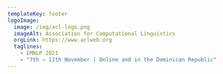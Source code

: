 ```yaml
---
templateKey: footer
logoImage:
  image: /img/acl-logo.png
  imageAlt: Association for Computational Linguistics
  orgLink: https://www.aclweb.org
  taglines:
    - EMNLP 2021
    - "7th – 11th November | Online and in the Dominican Republic"
---
```


